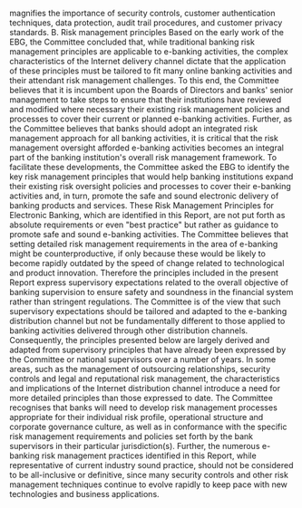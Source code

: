 magnifies the importance of security controls, customer authentication techniques,
data protection, audit trail procedures, and customer privacy standards.
B. Risk management principles
Based on the early work of the EBG, the Committee concluded that, while traditional banking
risk management principles are applicable to e-banking activities, the complex characteristics
of the Internet delivery channel dictate that the application of these principles must be
tailored to fit many online banking activities and their attendant risk management challenges.
To this end, the Committee believes that it is incumbent upon the Boards of Directors and
banks' senior management to take steps to ensure that their institutions have reviewed and
modified where necessary their existing risk management policies and processes to cover
their current or planned e-banking activities. Further, as the Committee believes that banks
should adopt an integrated risk management approach for all banking activities, it is critical
that the risk management oversight afforded e-banking activities becomes an integral part of
the banking institution's overall risk management framework.
To facilitate these developments, the Committee asked the EBG to identify the key risk
management principles that would help banking institutions expand their existing risk
oversight policies and processes to cover their e-banking activities and, in turn, promote the
safe and sound electronic delivery of banking products and services.
These Risk Management Principles for Electronic Banking, which are identified in this
Report, are not put forth as absolute requirements or even "best practice" but rather as
guidance to promote safe and sound e-banking activities. The Committee believes that
setting detailed risk management requirements in the area of e-banking might be counterproductive, if only because these would be likely to become rapidly outdated by the speed of
change related to technological and product innovation. Therefore the principles included in
the present Report express supervisory expectations related to the overall objective of
banking supervision to ensure safety and soundness in the financial system rather than
stringent regulations.
The Committee is of the view that such supervisory expectations should be tailored and
adapted to the e-banking distribution channel but not be fundamentally different to those
applied to banking activities delivered through other distribution channels. Consequently, the
principles presented below are largely derived and adapted from supervisory principles that
have already been expressed by the Committee or national supervisors over a number of
years. In some areas, such as the management of outsourcing relationships, security
controls and legal and reputational risk management, the characteristics and implications of
the Internet distribution channel introduce a need for more detailed principles than those
expressed to date.
The Committee recognises that banks will need to develop risk management processes
appropriate for their individual risk profile, operational structure and corporate governance
culture, as well as in conformance with the specific risk management requirements and
policies set forth by the bank supervisors in their particular jurisdiction(s). Further, the
numerous e-banking risk management practices identified in this Report, while
representative of current industry sound practice, should not be considered to be all-inclusive
or definitive, since many security controls and other risk management techniques continue to
evolve rapidly to keep pace with new technologies and business applications.
